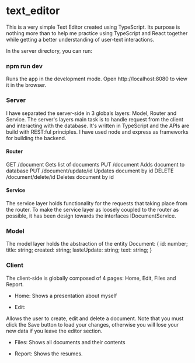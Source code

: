 # text_editor

This is a very simple Text Editor created using TypeScript.
Its purpose is nothing more than to help me practice using TypeScript and React together while getting a better understanding of user-text interactions.

In the server directory, you can run:

### npm run dev
Runs the app in the development mode.
Open http://localhost:8080 to view it in the browser.

### Server

I have separated the server-side in 3 globals layers: Model, Router and Service.
The server's layers main task is to handle request from the client and interacting with the database. It's written in TypeScript and the APIs are build with REST:ful principles. I have used node and express as frameworks for building the backend.

#### Router

GET /document                Gets list of documents
PUT /document                Adds document to database
PUT /document/update/id      Updates document by id
DELETE /document/delete/id   Deletes document by id 

#### Service

The service layer holds functionality for the requests that taking place from the router. To make the service layer as loosely coupled to the router as possible, it has been design towards the interfaces IDocumentService.

### Model

The model layer holds the abstraction of the entity Document:
{
    id: number;
    title: string;
    created: string;
    lasteUpdate: string;
    text: string;
}

### Client

The client-side is globally composed of 4 pages: Home, Edit, Files and Report.

- Home: Shows a presentation about myself

- Edit: 

Allows the user to create, edit and delete a document. Note that you must click the Save button to load your changes, otherwise you will lose your new data if you leave the editor section. 

- Files: Shows all documents and their contents

- Report: Shows the resumes.

